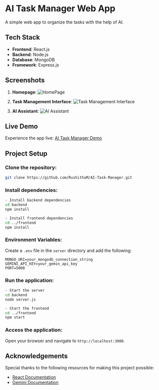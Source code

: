 # AI Task Manager Web App

A simple web app to organize the tasks with the help of AI.

## Tech Stack
- **Frontend**: React.js
- **Backend**: Node.js
- **Database**: MongoDB
- **Framework**: Express.js

## Screenshots

1. **Homepage**:
    ![HomePage](https://github.com/user-attachments/assets/b328c957-021b-4863-869a-73b3e747eb2c)

2. **Task Management Interface**:
   ![Task Management Interface](https://github.com/user-attachments/assets/466cf1ef-95e4-421f-b6dd-22c5004f4fa7)

3. **AI Assistant**:
   ![AI Assistant](https://github.com/user-attachments/assets/0128dc85-befa-4253-91e9-1a33fd12ab09)

## Live Demo
Experience the app live: [AI Task Manager Demo](https://ai-task-manager-brown.vercel.app/)

## Project Setup

### Clone the repository:
```bash
git clone https://github.com/RushithaM/AI-Task-Manager.git
```

### Install dependencies:
```bash
- Install backend dependencies
cd backend
npm install

- Install frontend dependencies
cd ../frontend
npm install
```

### Environment Variables:
Create a `.env` file in the `server` directory and add the following:
```env
MONGO_URI=your_mongodb_connection_string
GEMINI_API_KEY=your_gemin_api_key
PORT=5000
```

### Run the application:
```bash
- Start the server
cd backend
node server.js

- Start the frontend
cd ../frontend
npm start
```

### Access the application:
Open your browser and navigate to `http://localhost:3000`.

## Acknowledgements
Special thanks to the following resources for making this project possible:
- [React Documentation](https://react.dev/)
- [Gemini Documentation](https://ai.google.dev/gemini-api/docs)

